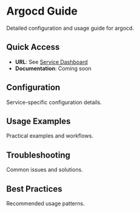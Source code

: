 # Argocd Guide

Detailed configuration and usage guide for argocd.

## Quick Access
- **URL**: See [Service Dashboard](../services.md#service-dashboard)
- **Documentation**: Coming soon

## Configuration
Service-specific configuration details.

## Usage Examples
Practical examples and workflows.

## Troubleshooting
Common issues and solutions.

## Best Practices
Recommended usage patterns.
